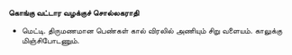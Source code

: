 **கொங்கு வட்டார வழக்குச் சொல்லகராதி**
- மெட்டி. திருமணமான பெண்கள் கால் விரலில் அணியும் சிறு வளையம். காலுக்கு மிஞ்சிபோடணும்.

